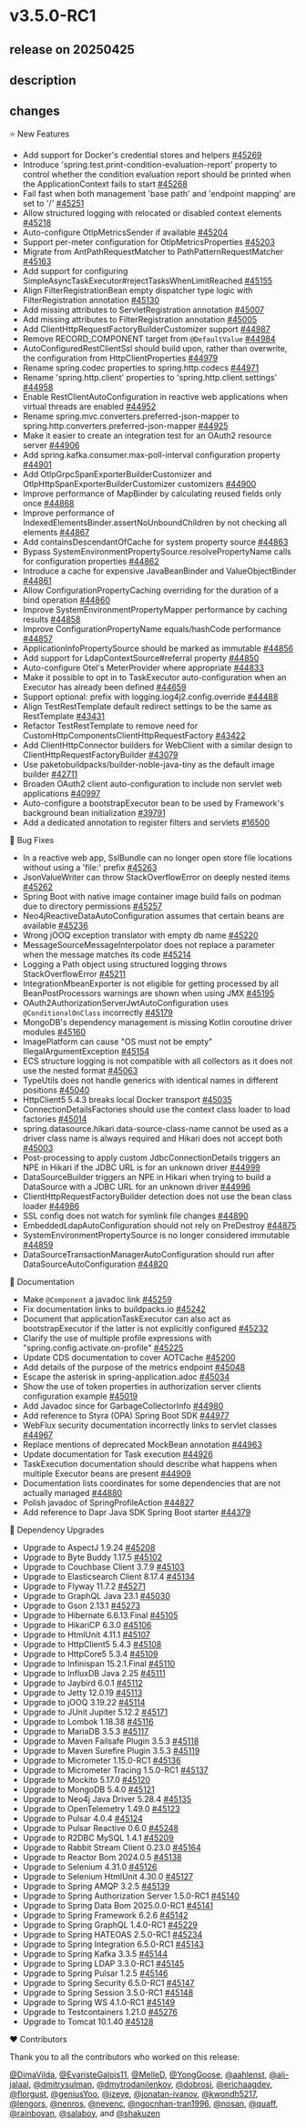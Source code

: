 # v3.5.0-RC1

## release on 20250425

## description

## changes

⭐ New Features

* Add support for Docker's credential stores and helpers <a href="https://github.com/spring-projects/spring-boot/pull/45269" data-hovercard-type="pull_request" data-hovercard-url="/spring-projects/spring-boot/pull/45269/hovercard">#45269</a>
* Introduce 'spring.test.print-condition-evaluation-report' property to control whether the condition evaluation report should be printed when the ApplicationContext fails to start <a href="https://github.com/spring-projects/spring-boot/pull/45268" data-hovercard-type="pull_request" data-hovercard-url="/spring-projects/spring-boot/pull/45268/hovercard">#45268</a>
* Fail fast when both management 'base path' and 'endpoint mapping' are set to '/' <a href="https://github.com/spring-projects/spring-boot/pull/45251" data-hovercard-type="pull_request" data-hovercard-url="/spring-projects/spring-boot/pull/45251/hovercard">#45251</a>
* Allow structured logging with relocated or disabled context elements <a href="https://github.com/spring-projects/spring-boot/issues/45218" data-hovercard-type="issue" data-hovercard-url="/spring-projects/spring-boot/issues/45218/hovercard">#45218</a>
* Auto-configure OtlpMetricsSender if available <a href="https://github.com/spring-projects/spring-boot/pull/45204" data-hovercard-type="pull_request" data-hovercard-url="/spring-projects/spring-boot/pull/45204/hovercard">#45204</a>
* Support per-meter configuration for OtlpMetricsProperties <a href="https://github.com/spring-projects/spring-boot/pull/45203" data-hovercard-type="pull_request" data-hovercard-url="/spring-projects/spring-boot/pull/45203/hovercard">#45203</a>
* Migrate from AntPathRequestMatcher to PathPatternRequestMatcher <a href="https://github.com/spring-projects/spring-boot/pull/45163" data-hovercard-type="pull_request" data-hovercard-url="/spring-projects/spring-boot/pull/45163/hovercard">#45163</a>
* Add support for configuring SimpleAsyncTaskExecutor#rejectTasksWhenLimitReached <a href="https://github.com/spring-projects/spring-boot/pull/45155" data-hovercard-type="pull_request" data-hovercard-url="/spring-projects/spring-boot/pull/45155/hovercard">#45155</a>
* Align FilterRegistrationBean empty dispatcher type logic with FilterRegistration annotation <a href="https://github.com/spring-projects/spring-boot/issues/45130" data-hovercard-type="issue" data-hovercard-url="/spring-projects/spring-boot/issues/45130/hovercard">#45130</a>
* Add missing attributes to ServletRegistration annotation <a href="https://github.com/spring-projects/spring-boot/pull/45007" data-hovercard-type="pull_request" data-hovercard-url="/spring-projects/spring-boot/pull/45007/hovercard">#45007</a>
* Add missing attributes to FilterRegistration annotation <a href="https://github.com/spring-projects/spring-boot/pull/45005" data-hovercard-type="pull_request" data-hovercard-url="/spring-projects/spring-boot/pull/45005/hovercard">#45005</a>
* Add ClientHttpRequestFactoryBuilderCustomizer support <a href="https://github.com/spring-projects/spring-boot/issues/44987" data-hovercard-type="issue" data-hovercard-url="/spring-projects/spring-boot/issues/44987/hovercard">#44987</a>
* Remove RECORD_COMPONENT target from <code>@DefaultValue</code> <a href="https://github.com/spring-projects/spring-boot/pull/44984" data-hovercard-type="pull_request" data-hovercard-url="/spring-projects/spring-boot/pull/44984/hovercard">#44984</a>
* AutoConfiguredRestClientSsl should build upon, rather than overwrite, the configuration from HttpClientProperties <a href="https://github.com/spring-projects/spring-boot/pull/44979" data-hovercard-type="pull_request" data-hovercard-url="/spring-projects/spring-boot/pull/44979/hovercard">#44979</a>
* Rename spring.codec properties to spring.http.codecs <a href="https://github.com/spring-projects/spring-boot/issues/44971" data-hovercard-type="issue" data-hovercard-url="/spring-projects/spring-boot/issues/44971/hovercard">#44971</a>
* Rename 'spring.http.client' properties to 'spring.http.client.settings' <a href="https://github.com/spring-projects/spring-boot/issues/44958" data-hovercard-type="issue" data-hovercard-url="/spring-projects/spring-boot/issues/44958/hovercard">#44958</a>
* Enable RestClientAutoConfiguration in reactive web applications when virtual threads are enabled <a href="https://github.com/spring-projects/spring-boot/pull/44952" data-hovercard-type="pull_request" data-hovercard-url="/spring-projects/spring-boot/pull/44952/hovercard">#44952</a>
* Rename spring.mvc.converters.preferred-json-mapper to spring.http.converters.preferred-json-mapper <a href="https://github.com/spring-projects/spring-boot/issues/44925" data-hovercard-type="issue" data-hovercard-url="/spring-projects/spring-boot/issues/44925/hovercard">#44925</a>
* Make it easier to create an integration test for an OAuth2 resource server <a href="https://github.com/spring-projects/spring-boot/issues/44906" data-hovercard-type="issue" data-hovercard-url="/spring-projects/spring-boot/issues/44906/hovercard">#44906</a>
* Add spring.kafka.consumer.max-poll-interval configuration property <a href="https://github.com/spring-projects/spring-boot/pull/44901" data-hovercard-type="pull_request" data-hovercard-url="/spring-projects/spring-boot/pull/44901/hovercard">#44901</a>
* Add OtlpGrpcSpanExporterBuilderCustomizer and OtlpHttpSpanExporterBuilderCustomizer customizers <a href="https://github.com/spring-projects/spring-boot/pull/44900" data-hovercard-type="pull_request" data-hovercard-url="/spring-projects/spring-boot/pull/44900/hovercard">#44900</a>
* Improve performance of MapBinder by calculating reused fields only once <a href="https://github.com/spring-projects/spring-boot/issues/44868" data-hovercard-type="issue" data-hovercard-url="/spring-projects/spring-boot/issues/44868/hovercard">#44868</a>
* Improve performance of IndexedElementsBinder.assertNoUnboundChildren by not checking all elements <a href="https://github.com/spring-projects/spring-boot/issues/44867" data-hovercard-type="issue" data-hovercard-url="/spring-projects/spring-boot/issues/44867/hovercard">#44867</a>
* Add containsDescendantOfCache for system property source <a href="https://github.com/spring-projects/spring-boot/issues/44863" data-hovercard-type="issue" data-hovercard-url="/spring-projects/spring-boot/issues/44863/hovercard">#44863</a>
* Bypass SystemEnvironmentPropertySource.resolvePropertyName calls for configuration properties <a href="https://github.com/spring-projects/spring-boot/issues/44862" data-hovercard-type="issue" data-hovercard-url="/spring-projects/spring-boot/issues/44862/hovercard">#44862</a>
* Introduce a cache for expensive JavaBeanBinder and ValueObjectBinder <a href="https://github.com/spring-projects/spring-boot/issues/44861" data-hovercard-type="issue" data-hovercard-url="/spring-projects/spring-boot/issues/44861/hovercard">#44861</a>
* Allow ConfigurationPropertyCaching overriding for the duration of a bind operation <a href="https://github.com/spring-projects/spring-boot/issues/44860" data-hovercard-type="issue" data-hovercard-url="/spring-projects/spring-boot/issues/44860/hovercard">#44860</a>
* Improve SystemEnvironmentPropertyMapper performance by caching results <a href="https://github.com/spring-projects/spring-boot/issues/44858" data-hovercard-type="issue" data-hovercard-url="/spring-projects/spring-boot/issues/44858/hovercard">#44858</a>
* Improve ConfigurationPropertyName equals/hashCode performance <a href="https://github.com/spring-projects/spring-boot/issues/44857" data-hovercard-type="issue" data-hovercard-url="/spring-projects/spring-boot/issues/44857/hovercard">#44857</a>
* ApplicationInfoPropertySource should be marked as immutable <a href="https://github.com/spring-projects/spring-boot/issues/44856" data-hovercard-type="issue" data-hovercard-url="/spring-projects/spring-boot/issues/44856/hovercard">#44856</a>
* Add support for LdapContextSource#referral property <a href="https://github.com/spring-projects/spring-boot/pull/44850" data-hovercard-type="pull_request" data-hovercard-url="/spring-projects/spring-boot/pull/44850/hovercard">#44850</a>
* Auto-configure Otel's MeterProvider where appropriate <a href="https://github.com/spring-projects/spring-boot/issues/44833" data-hovercard-type="issue" data-hovercard-url="/spring-projects/spring-boot/issues/44833/hovercard">#44833</a>
* Make it possible to opt in to TaskExecutor auto-configuration when an Executor has already been defined <a href="https://github.com/spring-projects/spring-boot/issues/44659" data-hovercard-type="issue" data-hovercard-url="/spring-projects/spring-boot/issues/44659/hovercard">#44659</a>
* Support optional: prefix with logging.log4j2.config.override <a href="https://github.com/spring-projects/spring-boot/pull/44488" data-hovercard-type="pull_request" data-hovercard-url="/spring-projects/spring-boot/pull/44488/hovercard">#44488</a>
* Align TestRestTemplate default redirect settings to be the same as RestTemplate <a href="https://github.com/spring-projects/spring-boot/issues/43431" data-hovercard-type="issue" data-hovercard-url="/spring-projects/spring-boot/issues/43431/hovercard">#43431</a>
* Refactor TestRestTemplate to remove need for CustomHttpComponentsClientHttpRequestFactory <a href="https://github.com/spring-projects/spring-boot/issues/43422" data-hovercard-type="issue" data-hovercard-url="/spring-projects/spring-boot/issues/43422/hovercard">#43422</a>
* Add ClientHttpConnector builders for WebClient with a similar design to ClientHttpRequestFactoryBuilder <a href="https://github.com/spring-projects/spring-boot/issues/43079" data-hovercard-type="issue" data-hovercard-url="/spring-projects/spring-boot/issues/43079/hovercard">#43079</a>
* Use paketobuildpacks/builder-noble-java-tiny as the default image builder <a href="https://github.com/spring-projects/spring-boot/issues/42711" data-hovercard-type="issue" data-hovercard-url="/spring-projects/spring-boot/issues/42711/hovercard">#42711</a>
* Broaden OAuth2 client auto-configuration to include non servlet web applications <a href="https://github.com/spring-projects/spring-boot/issues/40997" data-hovercard-type="issue" data-hovercard-url="/spring-projects/spring-boot/issues/40997/hovercard">#40997</a>
* Auto-configure a bootstrapExecutor bean to be used by Framework's background bean initialization <a href="https://github.com/spring-projects/spring-boot/issues/39791" data-hovercard-type="issue" data-hovercard-url="/spring-projects/spring-boot/issues/39791/hovercard">#39791</a>
* Add a dedicated annotation to register filters and servlets <a href="https://github.com/spring-projects/spring-boot/issues/16500" data-hovercard-type="issue" data-hovercard-url="/spring-projects/spring-boot/issues/16500/hovercard">#16500</a>

🐞 Bug Fixes

* In a reactive web app, SslBundle can no longer open store file locations without using a 'file:' prefix <a href="https://github.com/spring-projects/spring-boot/issues/45263" data-hovercard-type="issue" data-hovercard-url="/spring-projects/spring-boot/issues/45263/hovercard">#45263</a>
* JsonValueWriter can throw StackOverflowError on deeply nested items <a href="https://github.com/spring-projects/spring-boot/issues/45262" data-hovercard-type="issue" data-hovercard-url="/spring-projects/spring-boot/issues/45262/hovercard">#45262</a>
* Spring Boot with native image container image build fails on podman due to directory permissions <a href="https://github.com/spring-projects/spring-boot/issues/45257" data-hovercard-type="issue" data-hovercard-url="/spring-projects/spring-boot/issues/45257/hovercard">#45257</a>
* Neo4jReactiveDataAutoConfiguration assumes that certain beans are available <a href="https://github.com/spring-projects/spring-boot/issues/45236" data-hovercard-type="issue" data-hovercard-url="/spring-projects/spring-boot/issues/45236/hovercard">#45236</a>
* Wrong jOOQ exception translator with empty db name <a href="https://github.com/spring-projects/spring-boot/issues/45220" data-hovercard-type="issue" data-hovercard-url="/spring-projects/spring-boot/issues/45220/hovercard">#45220</a>
* MessageSourceMessageInterpolator does not replace a parameter when the message matches its code <a href="https://github.com/spring-projects/spring-boot/issues/45214" data-hovercard-type="issue" data-hovercard-url="/spring-projects/spring-boot/issues/45214/hovercard">#45214</a>
* Logging a Path object using structured logging throws StackOverflowError <a href="https://github.com/spring-projects/spring-boot/issues/45211" data-hovercard-type="issue" data-hovercard-url="/spring-projects/spring-boot/issues/45211/hovercard">#45211</a>
* IntegrationMbeanExporter is not eligible for getting processed by all BeanPostProcessors warnings are shown when using JMX <a href="https://github.com/spring-projects/spring-boot/issues/45195" data-hovercard-type="issue" data-hovercard-url="/spring-projects/spring-boot/issues/45195/hovercard">#45195</a>
* OAuth2AuthorizationServerJwtAutoConfiguration uses <code>@ConditionalOnClass</code> incorrectly <a href="https://github.com/spring-projects/spring-boot/issues/45179" data-hovercard-type="issue" data-hovercard-url="/spring-projects/spring-boot/issues/45179/hovercard">#45179</a>
* MongoDB's dependency management is missing Kotlin coroutine driver modules <a href="https://github.com/spring-projects/spring-boot/issues/45160" data-hovercard-type="issue" data-hovercard-url="/spring-projects/spring-boot/issues/45160/hovercard">#45160</a>
* ImagePlatform can cause "OS must not be empty" IllegalArgumentException <a href="https://github.com/spring-projects/spring-boot/issues/45154" data-hovercard-type="issue" data-hovercard-url="/spring-projects/spring-boot/issues/45154/hovercard">#45154</a>
* ECS structure logging is not compatible with all collectors as it does not use the nested format <a href="https://github.com/spring-projects/spring-boot/issues/45063" data-hovercard-type="issue" data-hovercard-url="/spring-projects/spring-boot/issues/45063/hovercard">#45063</a>
* TypeUtils does not handle generics with identical names in different positions <a href="https://github.com/spring-projects/spring-boot/issues/45040" data-hovercard-type="issue" data-hovercard-url="/spring-projects/spring-boot/issues/45040/hovercard">#45040</a>
* HttpClient5 5.4.3 breaks local Docker transport <a href="https://github.com/spring-projects/spring-boot/issues/45035" data-hovercard-type="issue" data-hovercard-url="/spring-projects/spring-boot/issues/45035/hovercard">#45035</a>
* ConnectionDetailsFactories should use the context class loader to load factories <a href="https://github.com/spring-projects/spring-boot/pull/45014" data-hovercard-type="pull_request" data-hovercard-url="/spring-projects/spring-boot/pull/45014/hovercard">#45014</a>
* spring.datasource.hikari.data-source-class-name cannot be used as a driver class name is always required and Hikari does not accept both <a href="https://github.com/spring-projects/spring-boot/issues/45003" data-hovercard-type="issue" data-hovercard-url="/spring-projects/spring-boot/issues/45003/hovercard">#45003</a>
* Post-processing to apply custom JdbcConnectionDetails triggers an NPE in Hikari if the JDBC URL is for an unknown driver <a href="https://github.com/spring-projects/spring-boot/issues/44999" data-hovercard-type="issue" data-hovercard-url="/spring-projects/spring-boot/issues/44999/hovercard">#44999</a>
* DataSourceBuilder triggers an NPE in Hikari when trying to build a DataSource with a JDBC URL for an unknown driver <a href="https://github.com/spring-projects/spring-boot/issues/44996" data-hovercard-type="issue" data-hovercard-url="/spring-projects/spring-boot/issues/44996/hovercard">#44996</a>
* ClientHttpRequestFactoryBuilder detection does not use the bean class loader <a href="https://github.com/spring-projects/spring-boot/issues/44986" data-hovercard-type="issue" data-hovercard-url="/spring-projects/spring-boot/issues/44986/hovercard">#44986</a>
* SSL config does not watch for symlink file changes <a href="https://github.com/spring-projects/spring-boot/issues/44890" data-hovercard-type="issue" data-hovercard-url="/spring-projects/spring-boot/issues/44890/hovercard">#44890</a>
* EmbeddedLdapAutoConfiguration should not rely on PreDestroy <a href="https://github.com/spring-projects/spring-boot/issues/44875" data-hovercard-type="issue" data-hovercard-url="/spring-projects/spring-boot/issues/44875/hovercard">#44875</a>
* SystemEnvironmentPropertySource is no longer considered immutable <a href="https://github.com/spring-projects/spring-boot/issues/44859" data-hovercard-type="issue" data-hovercard-url="/spring-projects/spring-boot/issues/44859/hovercard">#44859</a>
* DataSourceTransactionManagerAutoConfiguration should run after DataSourceAutoConfiguration <a href="https://github.com/spring-projects/spring-boot/issues/44820" data-hovercard-type="issue" data-hovercard-url="/spring-projects/spring-boot/issues/44820/hovercard">#44820</a>

📔 Documentation

* Make <code>@Component</code> a javadoc link <a href="https://github.com/spring-projects/spring-boot/issues/45259" data-hovercard-type="issue" data-hovercard-url="/spring-projects/spring-boot/issues/45259/hovercard">#45259</a>
* Fix documentation links to buildpacks.io <a href="https://github.com/spring-projects/spring-boot/issues/45242" data-hovercard-type="issue" data-hovercard-url="/spring-projects/spring-boot/issues/45242/hovercard">#45242</a>
* Document that applicationTaskExecutor can also act as bootstrapExecutor if the latter is not explicitly configured <a href="https://github.com/spring-projects/spring-boot/pull/45232" data-hovercard-type="pull_request" data-hovercard-url="/spring-projects/spring-boot/pull/45232/hovercard">#45232</a>
* Clarify the use of multiple profile expressions with "spring.config.activate.on-profile" <a href="https://github.com/spring-projects/spring-boot/issues/45225" data-hovercard-type="issue" data-hovercard-url="/spring-projects/spring-boot/issues/45225/hovercard">#45225</a>
* Update CDS documentation to cover AOTCache <a href="https://github.com/spring-projects/spring-boot/issues/45200" data-hovercard-type="issue" data-hovercard-url="/spring-projects/spring-boot/issues/45200/hovercard">#45200</a>
* Add details of the purpose of the metrics endpoint <a href="https://github.com/spring-projects/spring-boot/issues/45048" data-hovercard-type="issue" data-hovercard-url="/spring-projects/spring-boot/issues/45048/hovercard">#45048</a>
* Escape the asterisk in spring-application.adoc <a href="https://github.com/spring-projects/spring-boot/issues/45034" data-hovercard-type="issue" data-hovercard-url="/spring-projects/spring-boot/issues/45034/hovercard">#45034</a>
* Show the use of token properties in authorization server clients configuration example <a href="https://github.com/spring-projects/spring-boot/pull/45019" data-hovercard-type="pull_request" data-hovercard-url="/spring-projects/spring-boot/pull/45019/hovercard">#45019</a>
* Add Javadoc since for GarbageCollectorInfo <a href="https://github.com/spring-projects/spring-boot/pull/44980" data-hovercard-type="pull_request" data-hovercard-url="/spring-projects/spring-boot/pull/44980/hovercard">#44980</a>
* Add reference to Styra (OPA) Spring Boot SDK <a href="https://github.com/spring-projects/spring-boot/issues/44977" data-hovercard-type="issue" data-hovercard-url="/spring-projects/spring-boot/issues/44977/hovercard">#44977</a>
* WebFlux security documentation incorrectly links to servlet classes <a href="https://github.com/spring-projects/spring-boot/issues/44967" data-hovercard-type="issue" data-hovercard-url="/spring-projects/spring-boot/issues/44967/hovercard">#44967</a>
* Replace mentions of deprecated MockBean annotation <a href="https://github.com/spring-projects/spring-boot/issues/44963" data-hovercard-type="issue" data-hovercard-url="/spring-projects/spring-boot/issues/44963/hovercard">#44963</a>
* Update documentation for Task execution <a href="https://github.com/spring-projects/spring-boot/pull/44926" data-hovercard-type="pull_request" data-hovercard-url="/spring-projects/spring-boot/pull/44926/hovercard">#44926</a>
* TaskExecution documentation should describe what happens when multiple Executor beans are present <a href="https://github.com/spring-projects/spring-boot/issues/44909" data-hovercard-type="issue" data-hovercard-url="/spring-projects/spring-boot/issues/44909/hovercard">#44909</a>
* Documentation lists coordinates for some dependencies that are not actually managed <a href="https://github.com/spring-projects/spring-boot/issues/44880" data-hovercard-type="issue" data-hovercard-url="/spring-projects/spring-boot/issues/44880/hovercard">#44880</a>
* Polish javadoc of SpringProfileAction <a href="https://github.com/spring-projects/spring-boot/issues/44827" data-hovercard-type="issue" data-hovercard-url="/spring-projects/spring-boot/issues/44827/hovercard">#44827</a>
* Add reference to Dapr Java SDK Spring Boot starter <a href="https://github.com/spring-projects/spring-boot/pull/44379" data-hovercard-type="pull_request" data-hovercard-url="/spring-projects/spring-boot/pull/44379/hovercard">#44379</a>

🔨 Dependency Upgrades

* Upgrade to AspectJ 1.9.24 <a href="https://github.com/spring-projects/spring-boot/issues/45208" data-hovercard-type="issue" data-hovercard-url="/spring-projects/spring-boot/issues/45208/hovercard">#45208</a>
* Upgrade to Byte Buddy 1.17.5 <a href="https://github.com/spring-projects/spring-boot/issues/45102" data-hovercard-type="issue" data-hovercard-url="/spring-projects/spring-boot/issues/45102/hovercard">#45102</a>
* Upgrade to Couchbase Client 3.7.9 <a href="https://github.com/spring-projects/spring-boot/issues/45103" data-hovercard-type="issue" data-hovercard-url="/spring-projects/spring-boot/issues/45103/hovercard">#45103</a>
* Upgrade to Elasticsearch Client 8.17.4 <a href="https://github.com/spring-projects/spring-boot/issues/45134" data-hovercard-type="issue" data-hovercard-url="/spring-projects/spring-boot/issues/45134/hovercard">#45134</a>
* Upgrade to Flyway 11.7.2 <a href="https://github.com/spring-projects/spring-boot/issues/45271" data-hovercard-type="issue" data-hovercard-url="/spring-projects/spring-boot/issues/45271/hovercard">#45271</a>
* Upgrade to GraphQL Java 23.1 <a href="https://github.com/spring-projects/spring-boot/issues/45030" data-hovercard-type="issue" data-hovercard-url="/spring-projects/spring-boot/issues/45030/hovercard">#45030</a>
* Upgrade to Gson 2.13.1 <a href="https://github.com/spring-projects/spring-boot/issues/45273" data-hovercard-type="issue" data-hovercard-url="/spring-projects/spring-boot/issues/45273/hovercard">#45273</a>
* Upgrade to Hibernate 6.6.13.Final <a href="https://github.com/spring-projects/spring-boot/issues/45105" data-hovercard-type="issue" data-hovercard-url="/spring-projects/spring-boot/issues/45105/hovercard">#45105</a>
* Upgrade to HikariCP 6.3.0 <a href="https://github.com/spring-projects/spring-boot/issues/45106" data-hovercard-type="issue" data-hovercard-url="/spring-projects/spring-boot/issues/45106/hovercard">#45106</a>
* Upgrade to HtmlUnit 4.11.1 <a href="https://github.com/spring-projects/spring-boot/issues/45107" data-hovercard-type="issue" data-hovercard-url="/spring-projects/spring-boot/issues/45107/hovercard">#45107</a>
* Upgrade to HttpClient5 5.4.3 <a href="https://github.com/spring-projects/spring-boot/issues/45108" data-hovercard-type="issue" data-hovercard-url="/spring-projects/spring-boot/issues/45108/hovercard">#45108</a>
* Upgrade to HttpCore5 5.3.4 <a href="https://github.com/spring-projects/spring-boot/issues/45109" data-hovercard-type="issue" data-hovercard-url="/spring-projects/spring-boot/issues/45109/hovercard">#45109</a>
* Upgrade to Infinispan 15.2.1.Final <a href="https://github.com/spring-projects/spring-boot/issues/45110" data-hovercard-type="issue" data-hovercard-url="/spring-projects/spring-boot/issues/45110/hovercard">#45110</a>
* Upgrade to InfluxDB Java 2.25 <a href="https://github.com/spring-projects/spring-boot/issues/45111" data-hovercard-type="issue" data-hovercard-url="/spring-projects/spring-boot/issues/45111/hovercard">#45111</a>
* Upgrade to Jaybird 6.0.1 <a href="https://github.com/spring-projects/spring-boot/issues/45112" data-hovercard-type="issue" data-hovercard-url="/spring-projects/spring-boot/issues/45112/hovercard">#45112</a>
* Upgrade to Jetty 12.0.19 <a href="https://github.com/spring-projects/spring-boot/issues/45113" data-hovercard-type="issue" data-hovercard-url="/spring-projects/spring-boot/issues/45113/hovercard">#45113</a>
* Upgrade to jOOQ 3.19.22 <a href="https://github.com/spring-projects/spring-boot/issues/45114" data-hovercard-type="issue" data-hovercard-url="/spring-projects/spring-boot/issues/45114/hovercard">#45114</a>
* Upgrade to JUnit Jupiter 5.12.2 <a href="https://github.com/spring-projects/spring-boot/issues/45171" data-hovercard-type="issue" data-hovercard-url="/spring-projects/spring-boot/issues/45171/hovercard">#45171</a>
* Upgrade to Lombok 1.18.38 <a href="https://github.com/spring-projects/spring-boot/issues/45116" data-hovercard-type="issue" data-hovercard-url="/spring-projects/spring-boot/issues/45116/hovercard">#45116</a>
* Upgrade to MariaDB 3.5.3 <a href="https://github.com/spring-projects/spring-boot/issues/45117" data-hovercard-type="issue" data-hovercard-url="/spring-projects/spring-boot/issues/45117/hovercard">#45117</a>
* Upgrade to Maven Failsafe Plugin 3.5.3 <a href="https://github.com/spring-projects/spring-boot/issues/45118" data-hovercard-type="issue" data-hovercard-url="/spring-projects/spring-boot/issues/45118/hovercard">#45118</a>
* Upgrade to Maven Surefire Plugin 3.5.3 <a href="https://github.com/spring-projects/spring-boot/issues/45119" data-hovercard-type="issue" data-hovercard-url="/spring-projects/spring-boot/issues/45119/hovercard">#45119</a>
* Upgrade to Micrometer 1.15.0-RC1 <a href="https://github.com/spring-projects/spring-boot/issues/45136" data-hovercard-type="issue" data-hovercard-url="/spring-projects/spring-boot/issues/45136/hovercard">#45136</a>
* Upgrade to Micrometer Tracing 1.5.0-RC1 <a href="https://github.com/spring-projects/spring-boot/issues/45137" data-hovercard-type="issue" data-hovercard-url="/spring-projects/spring-boot/issues/45137/hovercard">#45137</a>
* Upgrade to Mockito 5.17.0 <a href="https://github.com/spring-projects/spring-boot/issues/45120" data-hovercard-type="issue" data-hovercard-url="/spring-projects/spring-boot/issues/45120/hovercard">#45120</a>
* Upgrade to MongoDB 5.4.0 <a href="https://github.com/spring-projects/spring-boot/issues/45121" data-hovercard-type="issue" data-hovercard-url="/spring-projects/spring-boot/issues/45121/hovercard">#45121</a>
* Upgrade to Neo4j Java Driver 5.28.4 <a href="https://github.com/spring-projects/spring-boot/issues/45135" data-hovercard-type="issue" data-hovercard-url="/spring-projects/spring-boot/issues/45135/hovercard">#45135</a>
* Upgrade to OpenTelemetry 1.49.0 <a href="https://github.com/spring-projects/spring-boot/issues/45123" data-hovercard-type="issue" data-hovercard-url="/spring-projects/spring-boot/issues/45123/hovercard">#45123</a>
* Upgrade to Pulsar 4.0.4 <a href="https://github.com/spring-projects/spring-boot/issues/45124" data-hovercard-type="issue" data-hovercard-url="/spring-projects/spring-boot/issues/45124/hovercard">#45124</a>
* Upgrade to Pulsar Reactive 0.6.0 <a href="https://github.com/spring-projects/spring-boot/issues/45248" data-hovercard-type="issue" data-hovercard-url="/spring-projects/spring-boot/issues/45248/hovercard">#45248</a>
* Upgrade to R2DBC MySQL 1.4.1 <a href="https://github.com/spring-projects/spring-boot/issues/45209" data-hovercard-type="issue" data-hovercard-url="/spring-projects/spring-boot/issues/45209/hovercard">#45209</a>
* Upgrade to Rabbit Stream Client 0.23.0 <a href="https://github.com/spring-projects/spring-boot/issues/45164" data-hovercard-type="issue" data-hovercard-url="/spring-projects/spring-boot/issues/45164/hovercard">#45164</a>
* Upgrade to Reactor Bom 2024.0.5 <a href="https://github.com/spring-projects/spring-boot/issues/45138" data-hovercard-type="issue" data-hovercard-url="/spring-projects/spring-boot/issues/45138/hovercard">#45138</a>
* Upgrade to Selenium 4.31.0 <a href="https://github.com/spring-projects/spring-boot/issues/45126" data-hovercard-type="issue" data-hovercard-url="/spring-projects/spring-boot/issues/45126/hovercard">#45126</a>
* Upgrade to Selenium HtmlUnit 4.30.0 <a href="https://github.com/spring-projects/spring-boot/issues/45127" data-hovercard-type="issue" data-hovercard-url="/spring-projects/spring-boot/issues/45127/hovercard">#45127</a>
* Upgrade to Spring AMQP 3.2.5 <a href="https://github.com/spring-projects/spring-boot/issues/45139" data-hovercard-type="issue" data-hovercard-url="/spring-projects/spring-boot/issues/45139/hovercard">#45139</a>
* Upgrade to Spring Authorization Server 1.5.0-RC1 <a href="https://github.com/spring-projects/spring-boot/issues/45140" data-hovercard-type="issue" data-hovercard-url="/spring-projects/spring-boot/issues/45140/hovercard">#45140</a>
* Upgrade to Spring Data Bom 2025.0.0-RC1 <a href="https://github.com/spring-projects/spring-boot/issues/45141" data-hovercard-type="issue" data-hovercard-url="/spring-projects/spring-boot/issues/45141/hovercard">#45141</a>
* Upgrade to Spring Framework 6.2.6 <a href="https://github.com/spring-projects/spring-boot/issues/45142" data-hovercard-type="issue" data-hovercard-url="/spring-projects/spring-boot/issues/45142/hovercard">#45142</a>
* Upgrade to Spring GraphQL 1.4.0-RC1 <a href="https://github.com/spring-projects/spring-boot/issues/45229" data-hovercard-type="issue" data-hovercard-url="/spring-projects/spring-boot/issues/45229/hovercard">#45229</a>
* Upgrade to Spring HATEOAS 2.5.0-RC1 <a href="https://github.com/spring-projects/spring-boot/issues/45234" data-hovercard-type="issue" data-hovercard-url="/spring-projects/spring-boot/issues/45234/hovercard">#45234</a>
* Upgrade to Spring Integration 6.5.0-RC1 <a href="https://github.com/spring-projects/spring-boot/issues/45143" data-hovercard-type="issue" data-hovercard-url="/spring-projects/spring-boot/issues/45143/hovercard">#45143</a>
* Upgrade to Spring Kafka 3.3.5 <a href="https://github.com/spring-projects/spring-boot/issues/45144" data-hovercard-type="issue" data-hovercard-url="/spring-projects/spring-boot/issues/45144/hovercard">#45144</a>
* Upgrade to Spring LDAP 3.3.0-RC1 <a href="https://github.com/spring-projects/spring-boot/issues/45145" data-hovercard-type="issue" data-hovercard-url="/spring-projects/spring-boot/issues/45145/hovercard">#45145</a>
* Upgrade to Spring Pulsar 1.2.5 <a href="https://github.com/spring-projects/spring-boot/issues/45146" data-hovercard-type="issue" data-hovercard-url="/spring-projects/spring-boot/issues/45146/hovercard">#45146</a>
* Upgrade to Spring Security 6.5.0-RC1 <a href="https://github.com/spring-projects/spring-boot/issues/45147" data-hovercard-type="issue" data-hovercard-url="/spring-projects/spring-boot/issues/45147/hovercard">#45147</a>
* Upgrade to Spring Session 3.5.0-RC1 <a href="https://github.com/spring-projects/spring-boot/issues/45148" data-hovercard-type="issue" data-hovercard-url="/spring-projects/spring-boot/issues/45148/hovercard">#45148</a>
* Upgrade to Spring WS 4.1.0-RC1 <a href="https://github.com/spring-projects/spring-boot/issues/45149" data-hovercard-type="issue" data-hovercard-url="/spring-projects/spring-boot/issues/45149/hovercard">#45149</a>
* Upgrade to Testcontainers 1.21.0 <a href="https://github.com/spring-projects/spring-boot/issues/45276" data-hovercard-type="issue" data-hovercard-url="/spring-projects/spring-boot/issues/45276/hovercard">#45276</a>
* Upgrade to Tomcat 10.1.40 <a href="https://github.com/spring-projects/spring-boot/issues/45128" data-hovercard-type="issue" data-hovercard-url="/spring-projects/spring-boot/issues/45128/hovercard">#45128</a>

❤️ Contributors

Thank you to all the contributors who worked on this release:

<a class="user-mention notranslate" data-hovercard-type="user" data-hovercard-url="/users/DimaVilda/hovercard" data-octo-click="hovercard-link-click" data-octo-dimensions="link_type:self" href="https://github.com/DimaVilda">@DimaVilda</a>, <a class="user-mention notranslate" data-hovercard-type="user" data-hovercard-url="/users/EvaristeGalois11/hovercard" data-octo-click="hovercard-link-click" data-octo-dimensions="link_type:self" href="https://github.com/EvaristeGalois11">@EvaristeGalois11</a>, <a class="user-mention notranslate" data-hovercard-type="user" data-hovercard-url="/users/MelleD/hovercard" data-octo-click="hovercard-link-click" data-octo-dimensions="link_type:self" href="https://github.com/MelleD">@MelleD</a>, <a class="user-mention notranslate" data-hovercard-type="user" data-hovercard-url="/users/YongGoose/hovercard" data-octo-click="hovercard-link-click" data-octo-dimensions="link_type:self" href="https://github.com/YongGoose">@YongGoose</a>, <a class="user-mention notranslate" data-hovercard-type="user" data-hovercard-url="/users/aahlenst/hovercard" data-octo-click="hovercard-link-click" data-octo-dimensions="link_type:self" href="https://github.com/aahlenst">@aahlenst</a>, <a class="user-mention notranslate" data-hovercard-type="user" data-hovercard-url="/users/ali-jalaal/hovercard" data-octo-click="hovercard-link-click" data-octo-dimensions="link_type:self" href="https://github.com/ali-jalaal">@ali-jalaal</a>, <a class="user-mention notranslate" data-hovercard-type="user" data-hovercard-url="/users/dmitrysulman/hovercard" data-octo-click="hovercard-link-click" data-octo-dimensions="link_type:self" href="https://github.com/dmitrysulman">@dmitrysulman</a>, <a class="user-mention notranslate" data-hovercard-type="user" data-hovercard-url="/users/dmytrodanilenkov/hovercard" data-octo-click="hovercard-link-click" data-octo-dimensions="link_type:self" href="https://github.com/dmytrodanilenkov">@dmytrodanilenkov</a>, <a class="user-mention notranslate" data-hovercard-type="user" data-hovercard-url="/users/dobrosi/hovercard" data-octo-click="hovercard-link-click" data-octo-dimensions="link_type:self" href="https://github.com/dobrosi">@dobrosi</a>, <a class="user-mention notranslate" data-hovercard-type="user" data-hovercard-url="/users/erichaagdev/hovercard" data-octo-click="hovercard-link-click" data-octo-dimensions="link_type:self" href="https://github.com/erichaagdev">@erichaagdev</a>, <a class="user-mention notranslate" data-hovercard-type="user" data-hovercard-url="/users/florgust/hovercard" data-octo-click="hovercard-link-click" data-octo-dimensions="link_type:self" href="https://github.com/florgust">@florgust</a>, <a class="user-mention notranslate" data-hovercard-type="user" data-hovercard-url="/users/geniusYoo/hovercard" data-octo-click="hovercard-link-click" data-octo-dimensions="link_type:self" href="https://github.com/geniusYoo">@geniusYoo</a>, <a class="user-mention notranslate" data-hovercard-type="user" data-hovercard-url="/users/izeye/hovercard" data-octo-click="hovercard-link-click" data-octo-dimensions="link_type:self" href="https://github.com/izeye">@izeye</a>, <a class="user-mention notranslate" data-hovercard-type="user" data-hovercard-url="/users/jonatan-ivanov/hovercard" data-octo-click="hovercard-link-click" data-octo-dimensions="link_type:self" href="https://github.com/jonatan-ivanov">@jonatan-ivanov</a>, <a class="user-mention notranslate" data-hovercard-type="user" data-hovercard-url="/users/kwondh5217/hovercard" data-octo-click="hovercard-link-click" data-octo-dimensions="link_type:self" href="https://github.com/kwondh5217">@kwondh5217</a>, <a class="user-mention notranslate" data-hovercard-type="user" data-hovercard-url="/users/lengors/hovercard" data-octo-click="hovercard-link-click" data-octo-dimensions="link_type:self" href="https://github.com/lengors">@lengors</a>, <a class="user-mention notranslate" data-hovercard-type="user" data-hovercard-url="/users/nenros/hovercard" data-octo-click="hovercard-link-click" data-octo-dimensions="link_type:self" href="https://github.com/nenros">@nenros</a>, <a class="user-mention notranslate" data-hovercard-type="user" data-hovercard-url="/users/nevenc/hovercard" data-octo-click="hovercard-link-click" data-octo-dimensions="link_type:self" href="https://github.com/nevenc">@nevenc</a>, <a class="user-mention notranslate" data-hovercard-type="user" data-hovercard-url="/users/ngocnhan-tran1996/hovercard" data-octo-click="hovercard-link-click" data-octo-dimensions="link_type:self" href="https://github.com/ngocnhan-tran1996">@ngocnhan-tran1996</a>, <a class="user-mention notranslate" data-hovercard-type="user" data-hovercard-url="/users/nosan/hovercard" data-octo-click="hovercard-link-click" data-octo-dimensions="link_type:self" href="https://github.com/nosan">@nosan</a>, <a class="user-mention notranslate" data-hovercard-type="user" data-hovercard-url="/users/quaff/hovercard" data-octo-click="hovercard-link-click" data-octo-dimensions="link_type:self" href="https://github.com/quaff">@quaff</a>, <a class="user-mention notranslate" data-hovercard-type="user" data-hovercard-url="/users/rainboyan/hovercard" data-octo-click="hovercard-link-click" data-octo-dimensions="link_type:self" href="https://github.com/rainboyan">@rainboyan</a>, <a class="user-mention notranslate" data-hovercard-type="user" data-hovercard-url="/users/salaboy/hovercard" data-octo-click="hovercard-link-click" data-octo-dimensions="link_type:self" href="https://github.com/salaboy">@salaboy</a>, and <a class="user-mention notranslate" data-hovercard-type="user" data-hovercard-url="/users/shakuzen/hovercard" data-octo-click="hovercard-link-click" data-octo-dimensions="link_type:self" href="https://github.com/shakuzen">@shakuzen</a>

